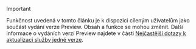 > [!IMPORTANT]
> Funkčnost uvedená v tomto článku je k dispozici cíleným uživatelům jako součást vydání verze Preview. Obsah a funkce se mohou změnit. Další informace o vydáních verzí Preview najdete v části [Nejčastější dotazy k aktualizaci služby jedné verze](https://docs.microsoft.com/dynamics365/unified-operations/fin-and-ops/get-started/one-version).
